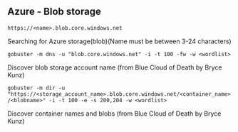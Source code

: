 ## Azure - Blob storage

```https://<name>.blob.core.windows.net```

Searching for Azure storage(blob)(Name must be between 3-24 characters)

```gobuster -m dns -u "blob.core.windows.net" -i -t 100 -fw -w <wordlist>```

Discover blob storage account name (from Blue Cloud of Death by Bryce Kunz)

```gobuster -m dir -u "https://<storage_account_name>.blob.core.windows.net/<container_name>/<blobname>" -i -t 100 -e -s 200,204 -w <wordlist>```

Discover container names and blobs (from Blue Cloud of Death by Bryce Kunz)
